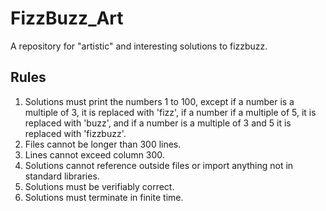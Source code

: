 # FizzBuzz_Art
A repository for "artistic" and interesting solutions to fizzbuzz.

## Rules
1. Solutions must print the numbers 1 to 100, except if a number is a multiple of 3, it is replaced with 'fizz', if a number if a multiple of 5, it is replaced with 'buzz', and if a number is a multiple of 3 and 5 it is replaced with 'fizzbuzz'.
2. Files cannot be longer than 300 lines.
3. Lines cannot exceed column 300.
4. Solutions cannot reference outside files or import anything not in standard libraries.
5. Solutions must be verifiably correct.
6. Solutions must terminate in finite time. 
